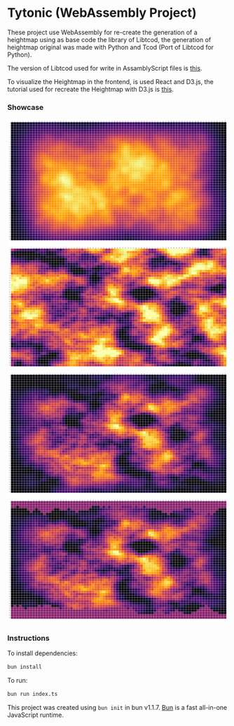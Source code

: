 # Tytonic (WebAssembly Project)

These project use WebAssembly for re-create the generation
of a heightmap using as base code the library of Libtcod,
the generation of heightmap original was made with Python
and Tcod (Port of Libtcod for Python).

The version of Libtcod used for write in AssamblyScript 
files is [this](https://github.com/libtcod/libtcod/tree/34ae258a863c4f6446effee28ca8ecae51b1519f).

To visualize the Heightmap in the frontend, is used React
and D3.js, the tutorial used for recreate the Heightmap
with D3.js is [this](https://www.react-graph-gallery.com/heatmap).

### Showcase

![First](./docs/First.png)
![Second](./docs/Second.png)
![Third](./docs/Third.png)
![Four](./docs/Four.png)

### Instructions

To install dependencies:

```bash
bun install
```

To run:

```bash
bun run index.ts
```

This project was created using `bun init` in bun v1.1.7. [Bun](https://bun.sh) is a fast all-in-one JavaScript runtime.
